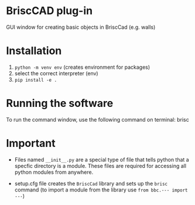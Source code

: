 # BriscCAD plug-in

GUI window for creating basic objects in BriscCad (e.g. walls)

# Installation

1. `python -m venv env` (creates environment for packages)
2. select the correct interpreter (env)
3. `pip install -e .`

# Running the software

To run the command window, use the following command on terminal: brisc

# Important 

- Files named `__init__.py` are a special type of file that tells python that a specfic directory is a module. These files are required for accessing all python modules from anywhere.

- setup.cfg file creates the `BriscCad` library and sets up the `brisc` command (to import a module from the library use `from bbc.--- import ---`)